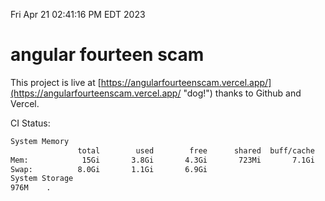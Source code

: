 Fri Apr 21 02:41:16 PM EDT 2023

# angular fourteen scam


This project is live at [https://angularfourteenscam.vercel.app/](https://angularfourteenscam.vercel.app/ "dog!") thanks to Github and Vercel.

CI Status: 

```bash
System Memory
               total        used        free      shared  buff/cache   available
Mem:            15Gi       3.8Gi       4.3Gi       723Mi       7.1Gi        10Gi
Swap:          8.0Gi       1.1Gi       6.9Gi
System Storage
976M	.
```
